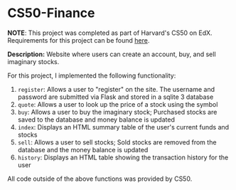 # CS50-Finance
**NOTE**: This project was completed as part of Harvard's CS50 on EdX. Requirements for this project can be found [here](https://cs50.harvard.edu/x/2020/tracks/web/finance/).   

**Description:** Website where users can create an account, buy, and sell imaginary stocks.   

For this project, I implemented the following functionality:

1. `register`: Allows a user to "register" on the site. The username and password are submitted via Flask and stored in a sqlite 3 database
2. `quote`: Allows a user to look up the price of a stock using the symbol
3. `buy`: Allows a user to buy the imaginary stock; Purchased stocks are saved to the database and money balance is updated
4. `index`: Displays an HTML summary table of the user's current funds and stocks
5. `sell`: Allows a user to sell stocks; Sold stocks are removed from the database and the money balance is updated
6. `history`: Displays an HTML table showing the transaction history for the user

All code outside of the above functions was provided by CS50.
